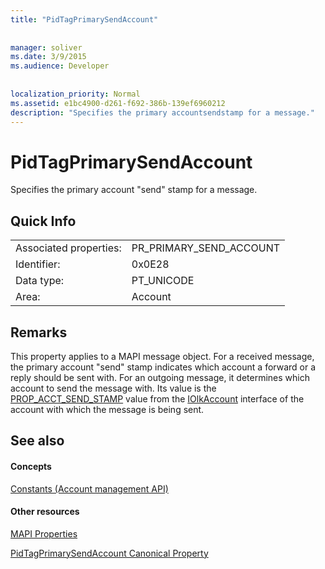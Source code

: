```yaml
---
title: "PidTagPrimarySendAccount"
 
 
manager: soliver
ms.date: 3/9/2015
ms.audience: Developer
 
 
localization_priority: Normal
ms.assetid: e1bc4900-d261-f692-386b-139ef6960212
description: "Specifies the primary accountsendstamp for a message."
---
```


# PidTagPrimarySendAccount

Specifies the primary account "send" stamp for a message.
  
## Quick Info

|||
|:-----|:-----|
|Associated properties:  <br/> |PR_PRIMARY_SEND_ACCOUNT  <br/> |
|Identifier:  <br/> |0x0E28  <br/> |
|Data type:  <br/> |PT_UNICODE  <br/> |
|Area:  <br/> |Account  <br/> |
   
## Remarks

This property applies to a MAPI message object. For a received message, the primary account "send" stamp indicates which account a forward or a reply should be sent with. For an outgoing message, it determines which account to send the message with. Its value is the [PROP_ACCT_SEND_STAMP](prop_acct_send_stamp.md) value from the [IOlkAccount](iolkaccount.md) interface of the account with which the message is being sent. 
  
## See also

#### Concepts

[Constants (Account management API)](constants-account-management-api.md)
#### Other resources

[MAPI Properties](http://msdn.microsoft.com/library/3b980217-b65b-442b-8c18-b8b9f3ff487a%28Office.15%29.aspx)
  
[PidTagPrimarySendAccount Canonical Property](http://msdn.microsoft.com/library/2f268b3b-2e4c-4aea-8879-bdd0ac1df35c%28Office.15%29.aspx)

